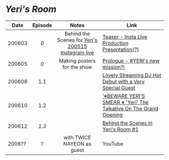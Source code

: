 # _Yeri's Room_

| Date   | Episode |                                       Notes                                        | Link                                                                             |
|--------|:-------:|:----------------------------------------------------------------------------------:|----------------------------------------------------------------------------------|
| 200603 |   _0_   | Behind the Scenes for [Yeri's 200515 Instagram live](https://youtu.be/12n-HRwQWy0) | [Teaser - Insta Live Production Presentation\(?\)](https://youtu.be/usjqzAb7ngI) |
| 200605 |   _0_   |                            Making posters for the show                             | [Prologue - \#YERI's new mission?!](https://youtu.be/kRLxgQh5wls)                |
| 200608 |   1.1   |                                                                                    | [Lovely Streaming DJ Hot Debut with a Very Special Guest](https://youtu.be/Bkr5N3ySsro) |
| 200610 |   1.2   |                                                                                    | [‘※BEWARE YERI'S SMEAR ※ 'Yeri' The Talkative On The Grand Opening](https://youtu.be/nhbOzOzxRWc) |
| 200612 |  _1.3_  |                                                                                    | [Behind the Scenes in Yeri's Room #1](https://youtu.be/LnL_4ShOKoA)              |
| 2006?? |    ?    |                             with TWICE NAYEON as guest                             | YouTube                                                                          |